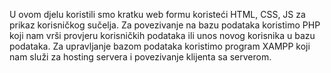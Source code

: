 U ovom djelu koristili smo kratku web formu koristeći HTML, CSS, JS za prikaz korisničkog sučelja.
Za povezivanje na bazu podataka koristimo PHP koji nam vrši provjeru korisničkih podataka ili unos novog korisnika u bazu podataka.
Za upravljanje bazom podataka koristimo program XAMPP koji nam služi za hosting servera i povezivanje klijenta sa serverom.
